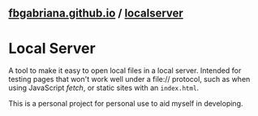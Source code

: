 ## [fbgabriana.github.io](/ "Bamm's KodeGo Repository") / [localserver](/localserver/)

# Local Server

A tool to make it easy to open local files in a local server. Intended for testing pages that won't work well under a file:// protocol, such as when using JavaScript _fetch_, or static sites with an `index.html`.

This is a personal project for personal use to aid myself in developing.

